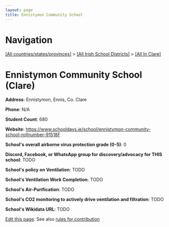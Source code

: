```yaml
---
layout: page
title: Ennistymon Community School
---
```

# Navigation

[[All countries/states/provinces]](../../..) > [[All Irish School Districts]](../..) > [[All In Clare]](..)

# Ennistymon Community School (Clare)

**Address**: Ennistymon, Ennis, Co. Clare

**Phone**: N/A

**Student Count**: 680

**Website**: <https://www.schooldays.ie/school/ennistymon-community-school-rollnumber-91518F>

**School's overall airborne virus protection grade (0-5)**: 0

**Discord, Facebook, or WhatsApp group for discovery/advocacy for THIS school**: TODO

**School's policy on Ventilation**: TODO

**School's Ventilation Work Completion**: TODO

**School's Air-Purification**: TODO

**School's CO2 monitoring to actively drive ventilation and filtration**: TODO

**School's Wikidata URL**: TODO


[Edit this page](https://github.com/ventilate-schools/Ireland/edit/main/./Clare/Ennistymon_Community_School.md). See also [rules for contribution](../../../contribution-rules/)